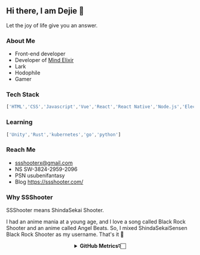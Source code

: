 ## Hi there, I am Dejie 👋

Let the joy of life give you an answer.

### About Me

- Front-end developer
- Developer of [Mind Elixir](https://github.com/ssshooter/mind-elixir-core)
- Lark
- Hodophile
- Gamer

### Tech Stack

```javascript
['HTML','CSS','Javascript','Vue','React','React Native','Node.js','Electron','Docker']
```

### Learning

```javascript
['Unity','Rust','kubernetes','go','python']
```

### Reach Me

- ssshooterx@gmail.com
- NS SW-3824-2959-2096
- PSN usubenifantasy
- Blog https://ssshooter.com/


### Why SSShooter

SSShooter means ShindaSekai Shooter.

I had an anime mania at a young age, and I love a song called Black Rock Shooter and an anime called Angel Beats. So, I mixed ShindaSekaiSensen Black Rock Shooter as my username. That's it 🤣

<div align="center">
    <details>
        <summary><b>GitHub Metrics👇🏻</b></summary>
    <br>
        
<img src="https://metrics.lecoq.io/ssshooter?template=classic&base.indepth=false&base.hireable=false&config.timezone=Asia%2FShanghai">
    </details>
</div>


<!-- <img src="https://github-readme-stats.vercel.app/api?username=ssshooter&show_icons=true&icon_color=805AD5&text_color=718096&bg_color=ffffff&hide_title=true" />
-->

<!--


**ssshooter/ssshooter** is a ✨ _special_ ✨ repository because its `README.md` (this file) appears on your GitHub profile.

Here are some ideas to get you started:

- 🔭 I’m currently working on ...
- 🌱 I’m currently learning ...
- 👯 I’m looking to collaborate on ...
- 🤔 I’m looking for help with ...
- 💬 Ask me about ...
- 📫 How to reach me: ...
- 😄 Pronouns: ...
- ⚡ Fun fact: ...
-->
